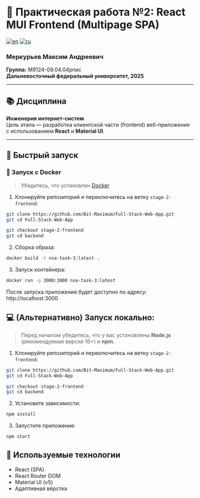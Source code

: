 # 🎨 Практическая работа №2: React MUI Frontend (Multipage SPA)

[![en](https://img.shields.io/badge/lang-en-red.svg)](https://github.com/Bit-Maximum/Full-Stack-Web-App/blob/stage-2-frontend/frontend/README.md)
[![ru](https://img.shields.io/badge/lang-ru-blue.svg)](https://github.com/Bit-Maximum/Full-Stack-Web-App/blob/stage-2-frontend/frontend/translation/README.ru.md)

### Меркурьев Максим Андреевич
**Группа:** М9124-09.04.04рпис  
**Дальневосточный федеральный университет, 2025**

---

## 📚 Дисциплина

**Инженерия интернет-систем**  
Цель этапа — разработка клиентской части (frontend) веб-приложения с использованием **React** и **Material UI**.

---

## 🚀 Быстрый запуск

### 🐳 Запуск с Docker

> Убедитесь, что установлен [Docker](https://www.docker.com/)

1. Клонируйте репозиторий и переключитесь на ветку `stage-2-frontend`:
```bash
git clone https://github.com/Bit-Maximum/Full-Stack-Web-App.git
git cd Full-Stack-Web-App

git checkout stage-2-frontend
git cd backend
```

2. Сборка образа:
```bash
docker build -t nse-task-3:latest .
```
3. Запуск контейнера:
```bash
docker run -p 3000:3000 nse-task-3:latest
```

После запуска приложение будет доступно по адресу:
http://localhost:3000

## 💻 (Альтернативно) Запуск локально:

> Перед началом убедитесь, что у вас установлены **Node.js** (рекомендуемая версия 16+) и **npm**.

1. Клонируйте репозиторий и переключитесь на ветку `stage-2-frontend`:
```bash
git clone https://github.com/Bit-Maximum/Full-Stack-Web-App.git
git cd Full-Stack-Web-App

git checkout stage-2-frontend
git cd backend
```

2. Установите зависимости:
```bash
npm install
```

3. Запустите приложение:
```bash
npm start
```

## 🧱 Используемые технологии
* React (SPA)
* React Router DOM
* Material UI (v5)
* Адаптивная вёрстка
